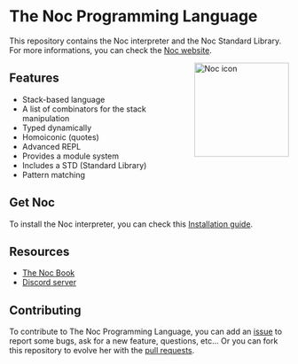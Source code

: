 # The Noc Programming Language

This repository contains the Noc interpreter and the Noc Standard Library. For more informations, you can check the [Noc website](https://noc-lang.github.io).

<img src="https://raw.githubusercontent.com/noc-lang/noc-lang.github.io/master/assets/icon.png" alt="Noc icon" align=right width="170" />

## Features
- Stack-based language
- A list of combinators for the stack manipulation
- Typed dynamically
- Homoiconic (quotes)
- Advanced REPL
- Provides a module system
- Includes a STD (Standard Library)
- Pattern matching

## Get Noc

To install the Noc interpreter, you can check this [Installation guide](https://noc-lang.github.io/book/installation.html).

## Resources
- [The Noc Book](https://noc-lang.github.io/book)
- [Discord server](https://discord.gg/4VXjcJsdE3)

## Contributing
To contribute to The Noc Programming Language, you can add an [issue](https://github.com/noc-lang/noc/issues/) to report some bugs, ask for a new feature, questions, etc... Or you can fork this repository to evolve her with the [pull requests](https://github.com/noc-lang/noc/pulls).
